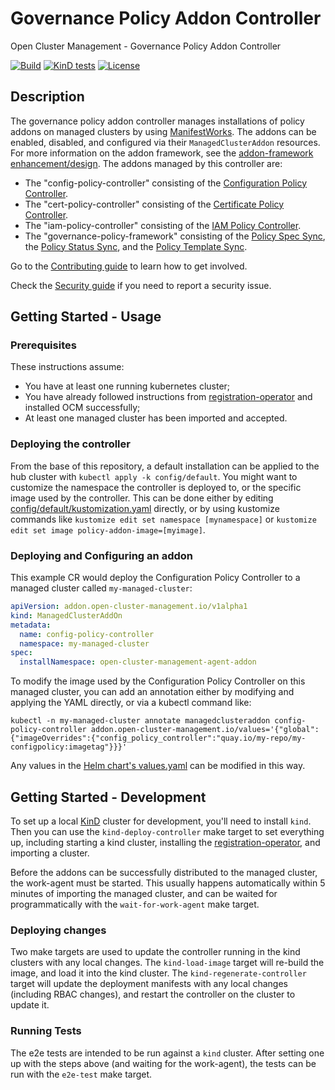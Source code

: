 [comment]: # ( Copyright Contributors to the Open Cluster Management project )

# Governance Policy Addon Controller

Open Cluster Management - Governance Policy Addon Controller

[![Build](https://img.shields.io/badge/build-Prow-informational)](https://prow.ci.openshift.org/?repo=stolostron%2Fgovernance-policy-addon-controller)
[![KinD tests](https://github.com/stolostron/governance-policy-addon-controller/actions/workflows/kind.yml/badge.svg?branch=main&event=push)](https://github.com/stolostron/governance-policy-addon-controller/actions/workflows/kind.yml)
[![License](https://img.shields.io/:license-apache-blue.svg)](http://www.apache.org/licenses/LICENSE-2.0.html)

## Description

The governance policy addon controller manages installations of policy addons on managed clusters by using [ManifestWorks](https://github.com/open-cluster-management-io/api/blob/main/docs/manifestwork.md).
The addons can be enabled, disabled, and configured via their `ManagedClusterAddon` resources.
For more information on the addon framework, see the [addon-framework enhancement/design](https://github.com/open-cluster-management-io/enhancements/tree/main/enhancements/sig-architecture/8-addon-framework).
The addons managed by this controller are:
- The "config-policy-controller" consisting of the [Configuration Policy Controller](https://github.com/stolostron/config-policy-controller).
- The "cert-policy-controller" consisting of the [Certificate Policy Controller](https://github.com/stolostron/cert-policy-controller).
- The "iam-policy-controller" consisting of the [IAM Policy Controller](https://github.com/stolostron/iam-policy-controller).
- The "governance-policy-framework" consisting of the [Policy Spec Sync](https://github.com/stolostron/governance-policy-spec-sync), the [Policy Status Sync](https://github.com/stolostron/governance-policy-status-sync), and the [Policy Template Sync](https://github.com/stolostron/governance-policy-template-sync).

Go to the [Contributing guide](CONTRIBUTING.md) to learn how to get involved.

Check the [Security guide](SECURITY.md) if you need to report a security issue.

## Getting Started - Usage

### Prerequisites

These instructions assume:

- You have at least one running kubernetes cluster;
- You have already followed instructions from [registration-operator](https://github.com/open-cluster-management-io/registration-operator) and installed OCM successfully;
- At least one managed cluster has been imported and accepted.

### Deploying the controller

From the base of this repository, a default installation can be applied to the hub cluster with `kubectl apply -k config/default`.
You might want to customize the namespace the controller is deployed to, or the specific image used by the controller.
This can be done either by editing [config/default/kustomization.yaml](./config/default/kustomization.yaml) directly, or by using kustomize commands like `kustomize edit set namespace [mynamespace]` or `kustomize edit set image policy-addon-image=[myimage]`.

### Deploying and Configuring an addon

This example CR would deploy the Configuration Policy Controller to a managed cluster called `my-managed-cluster`:

```yaml
apiVersion: addon.open-cluster-management.io/v1alpha1
kind: ManagedClusterAddOn
metadata:
  name: config-policy-controller
  namespace: my-managed-cluster
spec:
  installNamespace: open-cluster-management-agent-addon
```

To modify the image used by the Configuration Policy Controller on this managed cluster, you can add an annotation either by modifying and applying the YAML directly, or via a kubectl command like:

```shell
kubectl -n my-managed-cluster annotate managedclusteraddon config-policy-controller addon.open-cluster-management.io/values='{"global":{"imageOverrides":{"config_policy_controller":"quay.io/my-repo/my-configpolicy:imagetag"}}}'
```

Any values in the [Helm chart's values.yaml](./pkg/addon/configpolicy/manifests/managedclusterchart/values.yaml) can be modified in this way.

## Getting Started - Development

To set up a local [KinD](https://kind.sigs.k8s.io/) cluster for development, you'll need to install `kind`.
Then you can use the `kind-deploy-controller` make target to set everything up, including starting a kind cluster, installing the [registration-operator](https://github.com/open-cluster-management-io/registration-operator), and importing a cluster.

Before the addons can be successfully distributed to the managed cluster, the work-agent must be started.
This usually happens automatically within 5 minutes of importing the managed cluster, and can be waited for programmatically with the `wait-for-work-agent` make target.

### Deploying changes

Two make targets are used to update the controller running in the kind clusters with any local changes.
The `kind-load-image` target will re-build the image, and load it into the kind cluster.
The `kind-regenerate-controller` target will update the deployment manifests with any local changes (including RBAC changes), and restart the controller on the cluster to update it.

### Running Tests

The e2e tests are intended to be run against a `kind` cluster.
After setting one up with the steps above (and waiting for the work-agent), the tests can be run with the `e2e-test` make target.
